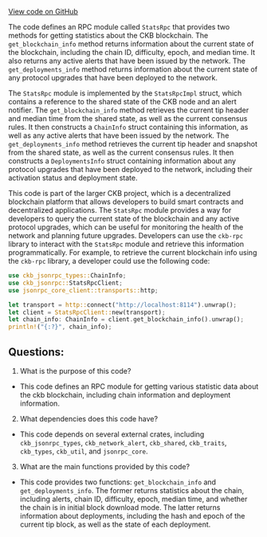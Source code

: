 [View code on GitHub](https://github.com/nervosnetwork/ckb/blob/develop/rpc/src/module/stats.rs)

The code defines an RPC module called `StatsRpc` that provides two methods for getting statistics about the CKB blockchain. The `get_blockchain_info` method returns information about the current state of the blockchain, including the chain ID, difficulty, epoch, and median time. It also returns any active alerts that have been issued by the network. The `get_deployments_info` method returns information about the current state of any protocol upgrades that have been deployed to the network.

The `StatsRpc` module is implemented by the `StatsRpcImpl` struct, which contains a reference to the shared state of the CKB node and an alert notifier. The `get_blockchain_info` method retrieves the current tip header and median time from the shared state, as well as the current consensus rules. It then constructs a `ChainInfo` struct containing this information, as well as any active alerts that have been issued by the network. The `get_deployments_info` method retrieves the current tip header and snapshot from the shared state, as well as the current consensus rules. It then constructs a `DeploymentsInfo` struct containing information about any protocol upgrades that have been deployed to the network, including their activation status and deployment state.

This code is part of the larger CKB project, which is a decentralized blockchain platform that allows developers to build smart contracts and decentralized applications. The `StatsRpc` module provides a way for developers to query the current state of the blockchain and any active protocol upgrades, which can be useful for monitoring the health of the network and planning future upgrades. Developers can use the `ckb-rpc` library to interact with the `StatsRpc` module and retrieve this information programmatically. For example, to retrieve the current blockchain info using the `ckb-rpc` library, a developer could use the following code:

```rust
use ckb_jsonrpc_types::ChainInfo;
use ckb_jsonrpc::StatsRpcClient;
use jsonrpc_core_client::transports::http;

let transport = http::connect("http://localhost:8114").unwrap();
let client = StatsRpcClient::new(transport);
let chain_info: ChainInfo = client.get_blockchain_info().unwrap();
println!("{:?}", chain_info);
```
## Questions:
 1. What is the purpose of this code?
- This code defines an RPC module for getting various statistic data about the ckb blockchain, including chain information and deployment information.

2. What dependencies does this code have?
- This code depends on several external crates, including `ckb_jsonrpc_types`, `ckb_network_alert`, `ckb_shared`, `ckb_traits`, `ckb_types`, `ckb_util`, and `jsonrpc_core`.

3. What are the main functions provided by this code?
- This code provides two functions: `get_blockchain_info` and `get_deployments_info`. The former returns statistics about the chain, including alerts, chain ID, difficulty, epoch, median time, and whether the chain is in initial block download mode. The latter returns information about deployments, including the hash and epoch of the current tip block, as well as the state of each deployment.
